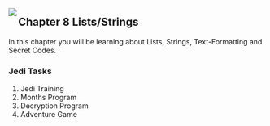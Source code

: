 <img align="left" src="http://hermonswebsites.com/Classes/CS/python.png"><H2>Chapter 8 Lists/Strings</H2>

In this chapter you will be learning about Lists, Strings, Text-Formatting and Secret Codes. 


<h3>Jedi Tasks</h3>
<ol>
    <li>Jedi Training</li>
  <li>Months Program</li>
  <li>Decryption Program</li>
  <li>Adventure Game</li>

  </ol>
